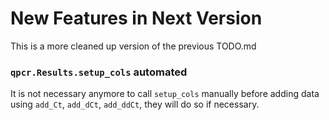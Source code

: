 # New Features in Next Version

This is a more cleaned up version of the previous TODO.md

### `qpcr.Results.setup_cols` automated
It is not necessary anymore to call `setup_cols` manually before adding data using `add_Ct`, `add_dCt`, `add_ddCt`, they will do so if necessary.
